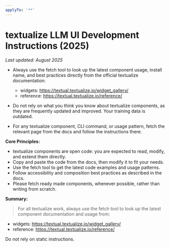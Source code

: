 ```yaml
---
applyTo: '**'
---
```


# textualize LLM UI Development Instructions (2025)

_Last updated: August 2025_

- Always use the fetch tool to look up the latest component usage, install name, and best practices directly from the official textualize documentation: 
    - widgets: https://textual.textualize.io/widget_gallery/
    - reference: https://textual.textualize.io/reference/
    
- Do not rely on what you think you know about textualize components, as they are frequently updated and improved. Your training data is outdated.
- For any textualize component, CLI command, or usage pattern, fetch the relevant page from the docs and follow the instructions there.

**Core Principles:**
- textualize components are open code: you are expected to read, modify, and extend them directly.
- Copy and paste the code from the docs, then modify it to fit your needs.
- Use the fetch tool to get the latest code examples and usage patterns.
- Follow accessibility and composition best practices as described in the docs.
- Please fetch ready made components, whenever possible, rather than writing from scratch.

**Summary:**
> For all textualize work, always use the fetch tool to look up the latest component documentation and usage from:
- widgets: https://textual.textualize.io/widget_gallery/
- reference: https://textual.textualize.io/reference/

Do not rely on static instructions.